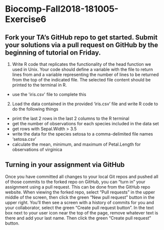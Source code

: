 # Biocomp-Fall2018-181005-Exercise6

## Fork your TA’s GitHub repo to get started. Submit your solutions via a pull request on GitHub by the beginning of tutorial on Friday.

1. Write R code that replicates the functionality of the head function we used in Unix. Your code should define a variable with the file to return lines from and a variable representing the number of lines to be returned from the top of the indicated file. The selected file content should be printed to the terminal in R.
- use the 'iris.csv' file to complete this

2. Load the data contained in the provided ‘iris.csv’ file and write R code to do the following things
- print the last 2 rows in the last 2 columns to the R terminal
- get the number of observations for each species included in the data set
- get rows with Sepal.Width > 3.5
- write the data for the species setosa to a comma-delimited file names ‘setosa.csv’
- calculate the mean, minimum, and maximum of Petal.Length for observations of virginica

##  Turning in your assignment via GitHub
Once you have committed all changes to your local Git repos and pushed all of those commits to the forked repo on GitHub, you can “turn in” your assignment using a pull request. This can be done from the GitHub repo website. When viewing the forked repo, select “Pull requests” in the upper middle of the screen, then click the green “New pull request” button in the upper right. You’ll then see a screen with a history of commits for you and your collaborator, select the green “Create pull request button”. In the text box next to your user icon near the top of the page, remove whatever text is there and add your last name. Then click the green “Create pull request” button.

